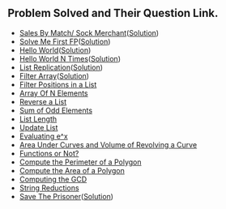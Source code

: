 ## Problem Solved and Their Question Link.

- [Sales By Match/ Sock Merchant](https://www.hackerrank.com/challenges/sock-merchant/problem)([Solution](https://github.com/siddharth2016/problem-solving/blob/master/Hackerrank/sales_by_match.py))
- [Solve Me First FP](https://www.hackerrank.com/challenges/fp-solve-me-first/problem)([Solution](https://github.com/siddharth2016/problem-solving/blob/master/Hackerrank/solve_me_first_fp.scala))
- [Hello World](https://www.hackerrank.com/challenges/fp-hello-world/problem)([Solution](https://github.com/siddharth2016/problem-solving/blob/master/Hackerrank/hello_world_fp.scala))
- [Hello World N Times](https://www.hackerrank.com/challenges/fp-hello-world-n-times/problem)([Solution](https://github.com/siddharth2016/problem-solving/blob/master/Hackerrank/hello_world_n_times.scala))
- [List Replication](https://www.hackerrank.com/challenges/fp-list-replication/problem)([Solution](https://github.com/siddharth2016/problem-solving/blob/master/Hackerrank/list_rep_fp.scala))
- [Filter Array](https://www.hackerrank.com/challenges/fp-filter-array/problem)([Solution](https://github.com/siddharth2016/problem-solving/blob/master/Hackerrank/filter_array_fp.scala))
- [Filter Positions in a List](https://www.hackerrank.com/challenges/fp-filter-positions-in-a-list/problem)
- [Array Of N Elements](https://www.hackerrank.com/challenges/fp-array-of-n-elements/problem)
- [Reverse a List](https://www.hackerrank.com/challenges/fp-reverse-a-list/problem)
- [Sum of Odd Elements](https://www.hackerrank.com/challenges/fp-sum-of-odd-elements/problem)
- [List Length](https://www.hackerrank.com/challenges/fp-list-length/problem)
- [Update List](https://www.hackerrank.com/challenges/fp-update-list/problem)
- [Evaluating e^x](https://www.hackerrank.com/challenges/eval-ex/problem)
- [Area Under Curves and Volume of Revolving a Curve](https://www.hackerrank.com/challenges/area-under-curves-and-volume-of-revolving-a-curv/problem)
- [Functions or Not?](https://www.hackerrank.com/challenges/functions-or-not/problem)
- [Compute the Perimeter of a Polygon](https://www.hackerrank.com/challenges/lambda-march-compute-the-perimeter-of-a-polygon/problem)
- [Compute the Area of a Polygon](https://www.hackerrank.com/challenges/lambda-march-compute-the-area-of-a-polygon/problem)
- [Computing the GCD](https://www.hackerrank.com/challenges/functional-programming-warmups-in-recursion---gcd/problem)
- [String Reductions](https://www.hackerrank.com/challenges/string-reductions/problem)
- [Save The Prisoner](https://www.hackerrank.com/challenges/save-the-prisoner/problem)([Solution](./save_the_prisoner.py))
